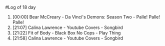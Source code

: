 #Log of 18 day

1. [00:00] Bear McCreary - Da Vinci's Demons: Season Two - Palle! Palle! Palle!
1. [21:07] Calina Lawrence - Youtube Covers - Songbird
1. [21:22] Fit of Body - Black Box No Cops - Play Thing
1. [21:58] Calina Lawrence - Youtube Covers - Songbird
